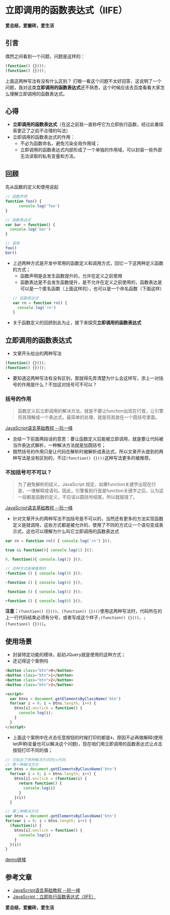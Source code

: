 # 立即调用的函数表达式（IIFE）

**爱总结，爱搬砖，爱生活**

## 引言
偶然之间看到一个问题，问题是这样的：
```js
(function() {}());
(function() {})();
```
上面这两种写法有没有什么区别？
打眼一看这个问题不太好回答，这说明了一个问题，我对这类**立即调用的函数表达式**还不熟悉，这个时候应该去百度看看大家怎么理解立即调用的函数表达式。

## 心得
- **立即调用的函数表达式**（在这之前我一直称呼它为立即执行函数，经过此番探索更正了之前不合理的叫法）
- 立即调用的函数表达式的作用：
  + 不必为函数命名，避免污染全局作用域；
  + 立即调用的函数表达式内部形成了一个单独的作用域，可以封装一些外部无法读取的私有变量和方法。

## 回顾
先从函数的定义和使用说起
```js
// 函数声明
function foo() {
      console.log('foo')
}

// 函数表达式
var bar = function() {
  console.log('bar')
}

// 调用
foo()
bar()
```
- 上述两种方式是开发中常用的函数定义和调用方式，回忆一下这两种定义函数的方式；
  + 函数声明是会发生函数提升的，允许在定义之前使用
  + 函数表达是不会发生函数提升，是不允许在定义之前使用的，函数表达是可以是一个匿名函数（上面这样的），也可以是一个命名函数（下面这样）
  ```js
  // 函数表达式
  var rn = function rn() {
    console.log('rn')
  }
  ```
- 关于函数定义的回顾到此为止，接下来探究**立即调用的函数表达式**

## 立即调用的函数表达式
- 文章开头给出的两种写法
```js
(function() {}());
(function() {})();
```
- 要知道这两种写法有没有区别，那就得先弄清楚为什么会这样写，添上一对括号的作用是什么？不加这对括号可不可以？

### 括号的作用
>函数定义后立即调用的解决方法，就是不要让function出现在行首，让引擎将其理解成一个表达式。最简单的处理，就是将其放在一个圆括号里面。

[JavaScript语言基础教程 --阮一峰](https://wangdoc.com/javascript/types/function.html#%E7%AB%8B%E5%8D%B3%E8%B0%83%E7%94%A8%E7%9A%84%E5%87%BD%E6%95%B0%E8%A1%A8%E8%BE%BE%E5%BC%8F%EF%BC%88iife%EF%BC%89)

- 总结一下前面两段话的意思：要让函数定义后能被立即调用，就是要让代码被当作表达式解析，一种解决方法就是加圆括号；
- 既然括号的作用只是让代码在解析时被解析成表达式，所以文章开头提到的两种写法是没有区别的，不过`(function() {}())`这种写法更多的被推荐。

### 不加括号可不可以？
> 为了避免解析的歧义，JavaScript 规定，如果function关键字出现在行首，一律解释成语句。因此，引擎看到行首是function关键字之后，认为这一段都是函数的定义，不应该以圆括号结尾，所以就报错了。

[JavaScript语言基础教程 --阮一峰](https://wangdoc.com/javascript/types/function.html#%E7%AB%8B%E5%8D%B3%E8%B0%83%E7%94%A8%E7%9A%84%E5%87%BD%E6%95%B0%E8%A1%A8%E8%BE%BE%E5%BC%8F%EF%BC%88iife%EF%BC%89)

- 针对文章开头的两种写法不加括号是不可以的，当然还有更多的方法实现函数定义是就调用，这些方式都是被允许的，使用了不同的方式让一个语句变成表示式，这也可以理解为什么叫它立即调用的函数表达式
```js
var rn = function rn() { console.log('rn') }();

true && function(){ console.log(1) }();

0, function(){ console.log(2) }();

// 这种方式是被推荐的
!function () { console.log(3) }();

~function () { console.log(4) }();

-function () { console.log(5) }();

+function () { console.log(6) }();
```

**注意：**`(function() {}())`、`(function() {})()`使用这两种写法时，代码所在的上一行代码结束必须有分号，或者写成这个样子`;(function() {}())`、`;(function() {})()`。

## 使用场景
- 封装特定功能的模块，起初JQuery就是使用的这种方式；
- 还记得这个案例吗
```html
<button class="btn">0</button>
<button class="btn">1</button>
<button class="btn">2</button>
<button class="btn">3</button>

<script>
  var btns = document.getElementsByClassName('btn')
  for(var i = 0; i < btns.length; i++) {
    btns[i].onclick = function() {
      console.log(i);
    }
  }
</script>
```
- 上面这个案例中在点击任意按钮的时候打印的都是`4`，原因不必再做解释(使用let声明i变量也可以解决这个问题)，现在咱们用立即调用的函数表达式让点击按钮打印不同的值；

```js
// 只贴出了两种解决方式的js代码
// 第一种解决方式
var btns = document.getElementsByClassName('btn')
  for(var i = 0; i < btns.length; i++) {
    btns[i].onclick = (function(i) {
      return function() {
        console.log(i)
      }
    }(i))
  }

// 第二种解决方式
var btns = document.getElementsByClassName('btn')
for(var i = 0; i < btns.length; i++) {
  (function(i) {
    btns[i].onclick = function() {
      console.log(i)
    }
  }(i))
}
```
[demo链接](https://github.com/kuanyan9527/blog/tree/main/JS/demo/%E7%AB%8B%E5%8D%B3%E8%B0%83%E7%94%A8%E7%9A%84%E5%87%BD%E6%95%B0%E8%A1%A8%E8%BE%BE%E5%BC%8F)

## 参考文章
- [JavaScript语言基础教程 --阮一峰](https://wangdoc.com/javascript/types/function.html#%E7%AB%8B%E5%8D%B3%E8%B0%83%E7%94%A8%E7%9A%84%E5%87%BD%E6%95%B0%E8%A1%A8%E8%BE%BE%E5%BC%8F%EF%BC%88iife%EF%BC%89)
- [JavaScript：立即执行函数表达式（IIFE）](https://segmentfault.com/a/1190000003985390)

**爱总结，爱搬砖，爱生活**
